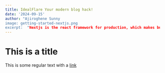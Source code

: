 ```yaml
---
title: IdealFlare Your modern blog hack!
date: '2024-09-15'
author: "Ajiroghene Sunny
image: getting-started-nextjs.png
excerpt:  "Nextjs is the react framework for production, which makes building good app sweet with perfect SEO",
---
```

# This is a title

This is some regular text with a [link](https://google.com)